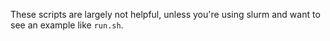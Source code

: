 These scripts are largely not helpful, unless you're using slurm and want to
see an example like `run.sh`.
